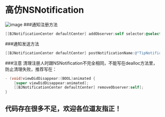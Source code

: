 高仿NSNotification                                            
=========
![image](https://github.com/beijiahiddink/beijiahiddink.github.io/blob/gh-pages/matter/BJNotification.gif)
###通知注册方法
```objective-c
[[BJNotificationCenter defaultCenter] addObserver:self selector:@selector(receiveTip:) name:@"TipNotification" object:nil];
```
###通知发送方法
```objective-c
[[BJNotificationCenter defaultCenter] postNotificationName:@"TipNotification" object:nil];
```
###注意
清理注册人时跟NSNotification不完全相同，不能写在dealloc方法里，防止清理失败，推荐写在：
```objective-c
- (void)viewDidDisappear:(BOOL)animated {
    [super viewDidDisappear:animated];
    [[BJNotificationCenter defaultCenter] removeObserver:self];
}
```
代码存在很多不足，欢迎各位道友指正！
-----                
                                      
